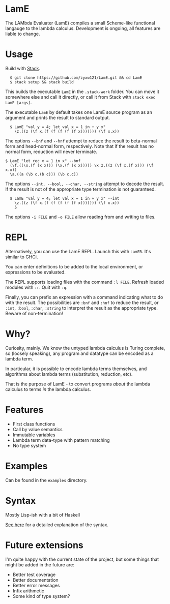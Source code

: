 # LamE
The LAMbda Evaluater (LamE) compiles a small Scheme-like functional langauge to the lambda calculus. 
Development is ongoing, all features are liable to change.

# Usage
Build with [Stack](https://docs.haskellstack.org/en/stable/README/).

```
  $ git clone https://github.com/zyxw121/LamE.git && cd LamE
  $ stack setup && stack build  
```

This builds the executable `LamE` in the `.stack-work` folder. You can move it somewhere else and call it directly, or call it from Stack with `stack exec LamE [args]`.

The executable `LamE` by default takes one LamE source program as an argument and prints the result to standard output.

```
  $ LamE "val y = 4; let val x = 1 in + y x" 
    \z.((z (\f x.(f (f (f (f (f x))))))) (\f x.x))
```

The options `--bnf` and `--hnf` attempt to reduce the result to beta-normal form and head-normal form, respectively. Note that if the result has no normal form, reduction will never terminate.
```
$ LamE "let rec x = 1 in x" --bnf
  (\f.((\x.(f (x x))) (\x.(f (x x))))) \x z.((z (\f x.(f x))) (\f x.x))
  \a.((a (\b c.(b c))) (\b c.c))
```

The options `--int, --bool, --char, --string` attempt to decode the result. If the result is not of the appropriate type termination is not guaranteed.

```
  $ LamE "val y = 4; let val x = 1 in + y x" --int
    \z.((z (\f x.(f (f (f (f (f x))))))) (\f x.x))
    5
```

The options `-i FILE` and `-o FILE` allow reading from and writing to files.
# REPL
Alternatively, you can use the LamE REPL. Launch this with `LamER`. It's similar to GHCi.

You can enter definitions to be added to the local environment, or expressions to be evaluated.

The REPL supports loading files with the command `:l FILE`. Refresh loaded modules with `:r`. Quit with `:q`.

Finally, you can prefix an expression with a command indicating what to do with the result. The possibilities are `:bnf` and `:hnf` to reduce the result, or `:int`, `:bool`, `:char`, `:string` to interpret the result as the appropriate type. Beware of non-termination!
 
# Why?
Curiosity, mainly. We know the untyped lambda calculus is Turing complete, so (loosely speaking), any program and datatype can be encoded as a lambda term. 

In particular, it is possible to encode lambda terms themselves, and algorithms about lambda terms (substitution, reduction, etc). 

That is the purpose of LamE - to convert programs _about_ the lambda calculus to terms _in_ the lambda calculus.

# Features

* First class functions
* Call by value semantics
* Immutable variables
* Lambda term data-type with pattern matching
* No type system

# Examples
Can be found in the `examples` directory.

# Syntax
Mostly Lisp-ish with a bit of Haskell

[See here](SYNTAX.md) for a detailed explanation of the syntax.

# Future extensions
I'm quite happy with the current state of the project, but some things that might be added in the future are:
* Better test coverage
* Better documentation
* Better error messages
* Infix arithmetic
* Some kind of type system?
